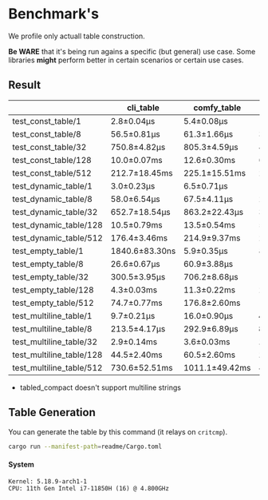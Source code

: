 # Benchmark's

We profile only actuall table construction.

**Be WARE** that it's being run agains a specific (but general) use case.
Some libraries **might** perform better in certain scenarios or certain use cases.

## Result

|                          | cli_table      | comfy_table    | prettytable_rs      | term_table     | tabled             | tabled_color     | tabled_compact     | tabled_iter    |
|--------------------------|----------------|----------------|---------------------|----------------|--------------------|------------------|--------------------|----------------|
| test_const_table/1       | 2.8±0.04µs     | 5.4±0.08µs     | 1473.2±19.23ns      | 4.9±0.04µs     | 1500.4±53.51ns     | 1535.0±22.53ns   | **1253.3±21.35ns** | 2.9±0.02µs     |
| test_const_table/8       | 56.5±0.81µs    | 61.3±1.66µs    | 30.6±1.88µs         | 102.1±1.19µs   | 21.6±0.40µs        | **20.7±0.44µs**  | 21.5±0.48µs        | 43.0±0.56µs    |
| test_const_table/32      | 750.8±4.82µs   | 805.3±4.59µs   | 406.9±18.39µs       | 1332.3±31.11µs | 272.0±2.25µs       | **260.8±6.25µs** | 294.2±8.08µs       | 522.4±5.24µs   |
| test_const_table/128     | 10.0±0.07ms    | 12.6±0.30ms    | 6.9±0.29ms          | 19.2±0.31ms    | **4.1±0.03ms**     | 4.3±0.09ms       | 4.2±0.13ms         | 8.1±0.19ms     |
| test_const_table/512     | 212.7±18.45ms  | 225.1±15.51ms  | 251.4±23.59ms       | 322.4±10.87ms  | 72.6±0.88ms        | **70.5±1.24ms**  | 92.0±12.93ms       | 128.3±0.96ms   |
| test_dynamic_table/1     | 3.0±0.23µs     | 6.5±0.71µs     | 1288.9±269.46ns     | 3.4±0.16µs     | 1392.4±118.82ns    | 1482.2±84.78ns   | **1084.4±89.54ns** | 2.7±0.08µs     |
| test_dynamic_table/8     | 58.0±6.54µs    | 67.5±4.11µs    | 22.7±2.07µs         | 80.4±1.77µs    | 19.5±0.68µs        | 18.6±2.68µs      | **17.6±0.70µs**    | 46.0±1.86µs    |
| test_dynamic_table/32    | 652.7±18.54µs  | 863.2±22.43µs  | 326.8±13.28µs       | 1046.0±22.34µs | 270.6±15.57µs      | **264.0±6.53µs** | 269.7±16.20µs      | 527.3±10.58µs  |
| test_dynamic_table/128   | 10.5±0.79ms    | 13.5±0.54ms    | 5.5±0.17ms          | 18.1±0.48ms    | **3.8±0.11ms**     | 3.9±0.18ms       | 4.9±0.38ms         | 7.7±0.19ms     |
| test_dynamic_table/512   | 176.4±3.46ms   | 214.9±9.37ms   | 202.8±7.90ms        | 313.9±6.36ms   | 70.5±1.36ms        | **67.4±1.15ms**  | 75.7±1.75ms        | 141.0±2.28ms   |
| test_empty_table/1       | 1840.6±83.30ns | 5.9±0.35µs     | 889.1±38.82ns       | 2.7±0.08µs     | 1041.8±58.11ns     | 1121.5±61.40ns   | **710.2±33.80ns**  | 1911.7±93.26ns |
| test_empty_table/8       | 26.6±0.67µs    | 60.9±3.88µs    | 12.6±0.79µs         | 55.3±3.04µs    | 9.7±0.43µs         | 9.1±0.33µs       | **8.9±0.43µs**     | 16.0±0.59µs    |
| test_empty_table/32      | 300.5±3.95µs   | 706.2±8.68µs   | 145.7±8.98µs        | 636.7±3.12µs   | 111.3±4.77µs       | 106.4±1.03µs     | **104.4±0.67µs**   | 170.0±1.35µs   |
| test_empty_table/128     | 4.3±0.03ms     | 11.3±0.22ms    | 2.9±0.46ms          | 9.8±0.09ms     | **1528.6±43.02µs** | 1557.2±18.06µs   | 1636.9±24.27µs     | 2.4±0.02ms     |
| test_empty_table/512     | 74.7±0.77ms    | 176.8±2.60ms   | 132.1±2.29ms        | 160.1±2.56ms   | **25.0±0.58ms**    | 25.6±0.37ms      | 25.9±1.40ms        | 36.9±0.89ms    |
| test_multiline_table/1   | 9.7±0.21µs     | 16.0±0.90µs    | **4.0±0.28µs**      | 13.5±0.50µs    | 4.9±0.10µs         | 5.0±0.16µs       | *2.3±0.23µs*       | 10.2±0.64µs    |
| test_multiline_table/8   | 213.5±4.17µs   | 292.9±6.89µs   | **84.1±2.37µs**     | 410.5±22.56µs  | 117.2±2.14µs       | 111.8±1.97µs     | *55.1±1.23µs*      | 235.6±1.70µs   |
| test_multiline_table/32  | 2.9±0.14ms     | 3.6±0.03ms     | **1222.1±54.94µs**  | 5.2±0.11ms     | 1628.7±28.60µs     | 1670.8±17.86µs   | *795.9±12.55µs*    | 3.6±0.07ms     |
| test_multiline_table/128 | 44.5±2.40ms    | 60.5±2.60ms    | **19.6±1.03ms**     | 84.0±4.32ms    | 27.2±0.76ms        | 25.5±0.84ms      | *12.1±0.31ms*      | 53.1±0.90ms    |
| test_multiline_table/512 | 730.6±52.51ms  | 1011.1±49.42ms | 469.6±21.87ms       | 1327.6±82.87ms | **423.7±17.54ms**  | 429.0±6.26ms     | *189.0±10.82ms*    | 802.9±33.90ms  |

* tabled_compact doesn't support multiline strings

## Table Generation

You can generate the table by this command (it relays on `critcmp`).

```bash
cargo run --manifest-path=readme/Cargo.toml
```

#### System

```
Kernel: 5.18.9-arch1-1 
CPU: 11th Gen Intel i7-11850H (16) @ 4.800GHz
```
